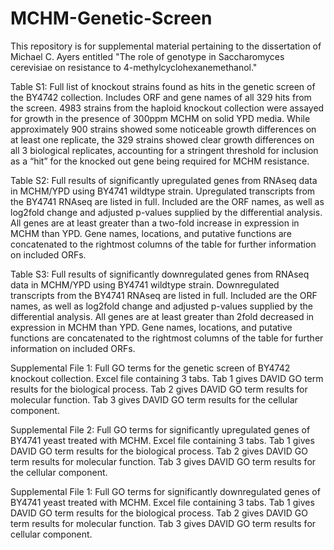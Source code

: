 # MCHM-Genetic-Screen

This repository is for supplemental material pertaining to the dissertation of Michael C. Ayers entitled "The role of genotype in Saccharomyces cerevisiae on resistance to 4-methylcyclohexanemethanol."

Table S1: Full list of knockout strains found as hits in the genetic screen of the BY4742 collection. Includes ORF and gene names of all 329 hits from the screen. 4983 strains from the haploid knockout collection were assayed for growth in the presence of 300ppm MCHM on solid YPD media. While approximately 900 strains showed some noticeable growth differences on at least one replicate, the 329 strains showed clear growth differences on all 3 biological replicates, accounting for a stringent threshold for inclusion as a “hit” for the knocked out gene being required for MCHM resistance.

Table S2: Full results of significantly upregulated genes from RNAseq data in MCHM/YPD using BY4741 wildtype strain. Upregulated transcripts from the BY4741 RNAseq are listed in full. Included are the ORF names, as well as log2fold change and adjusted p-values supplied by the differential analysis. All genes are at least greater than a two-fold increase in expression in MCHM than YPD. Gene names, locations, and putative functions are concatenated to the rightmost columns of the table for further information on included ORFs.

Table S3: Full results of significantly downregulated genes from RNAseq data in MCHM/YPD using BY4741 wildtype strain. Downregulated transcripts from the BY4741 RNAseq are listed in full. Included are the ORF names, as well as log2fold change and adjusted p-values supplied by the differential analysis. All genes are at least greater than 2fold decreased in expression in MCHM than YPD. Gene names, locations, and putative functions are concatenated to the rightmost columns of the table for further information on included ORFs.

Supplemental File 1: Full GO terms for the genetic screen of BY4742 knockout collection. Excel file containing 3 tabs. Tab 1 gives DAVID GO term results for the biological process. Tab 2 gives DAVID GO term results for molecular function. Tab 3 gives DAVID GO term results for the cellular component.

Supplemental File 2: Full GO terms for significantly upregulated genes of BY4741 yeast treated with MCHM. Excel file containing 3 tabs. Tab 1 gives DAVID GO term results for the biological process. Tab 2 gives DAVID GO term results for molecular function. Tab 3 gives DAVID GO term results for the cellular component.

Supplemental File 1: Full GO terms for significantly downregulated genes of BY4741 yeast treated with MCHM. Excel file containing 3 tabs. Tab 1 gives DAVID GO term results for the biological process. Tab 2 gives DAVID GO term results for molecular function. Tab 3 gives DAVID GO term results for cellular component.
